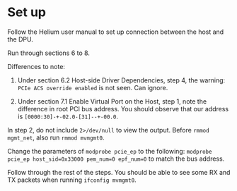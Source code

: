 # Set up

Follow the Helium user manual to set up connection between the host and the DPU.

Run through sections 6 to 8.

Differences to note:

1. Under section 6.2 Host-side Driver Dependencies, step 4, the warning: `PCIe ACS override enabled` is not seen. Can ignore.

2. Under section 7.1 Enable Virtual Port on the Host, step 1, note the difference in root PCI bus address. You should observe that our address is `[0000:30]-+-02.0-[31]--+-00.0`.

In step 2, do not include `2>/dev/null` to view the output. Before `rmmod mgmt_net`, also run `rmmod mvmgmt0`.

Change the parameters of `modprobe pcie_ep` to the following: `modprobe pcie_ep host_sid=0x33000 pem_num=0 epf_num=0` to match the bus address.

Follow through the rest of the steps. You should be able to see some RX and TX packets when running `ifconfig mvmgmt0`.

